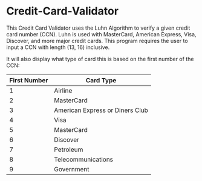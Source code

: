 # Credit-Card-Validator

This Credit Card Validator uses the Luhn Algorithm to verify a given credit card number (CCN).
Luhn is used with MasterCard, American Express, Visa, Discover, and more major credit cards.
This program requires the user to input a CCN with length (13, 16) inclusive.

It will also display what type of card this is based on the first number of the CCN:


| First Number  | Card Type |
| ------------- | ------------- |
| 1  | Airline  |
| 2  | MasterCard  |
| 3  | American Express or Diners Club  |
| 4  | Visa  |
| 5  | MasterCard  |
| 6  | Discover  |
| 7  | Petroleum  |
| 8  | Telecommunications  |
| 9  | Government  |
